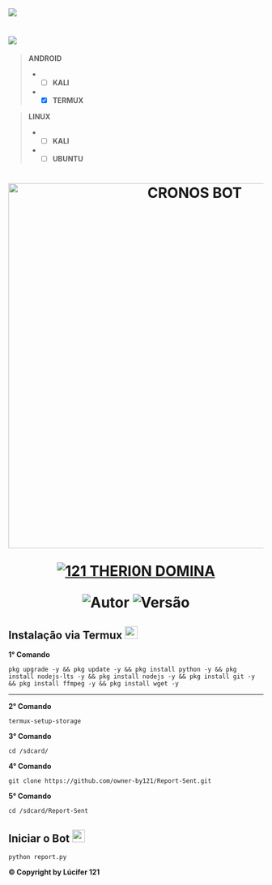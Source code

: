 <img src="https://readme-typing-svg.herokuapp.com/?font=mono&size=30&duration=4000&color=FF0000&center=falso&vCenter=falso&lines=Cronos-𝐁𝐎𝐓+𝐕1.0;MAIS+USADO+DO+BR+✰✰✰;100%+CONFIÁVEL+✰✰✰;✰121-THERI0N-DOMINA✰"> 

# [<img src='https://ibb.co/JpBhR09/sketch1631563183064.png' />](https://www.youtube.com/channel/UCwmkiKIZHL1wscYHfIINZKw)

> **ANDROID**
> - - [ ] **KALI**
> - - [x] **TERMUX**  

> **LINUX**
> - - [ ] **KALI**
> - - [ ] **UBUNTU**
#

<h1 align="center">
<p>
<img src= "https://telegra.ph/file/88833525fcc49f9fd4b1c.jpg" alt="CRONOS BOT" width="720">
</p>
<p align="center">
<a href="#"><img title="121 THERI0N DOMINA" src="https://img.shields.io/badge/121 THERI0N DOMINA-blue?&style=for-the-badge"></a>
</p>
<p align="center">
<img title="Autor" src="https://img.shields.io/badge/Autor-Carlos 121-orange.svg?style=for-the-badge&logo=github"></a>
<img title="Versão" src="https://img.shields.io/badge/Versão-1.0.0-orange.svg?style=for-the-badge&logo=github"></a>
</p>

## Instalação via Termux  <img src="https://user-images.githubusercontent.com/108157095/182052725-6568419a-6a9f-490a-85ea-90b94af694fe.png" height="25px">
**1° Comando**
```
pkg upgrade -y && pkg update -y && pkg install python -y && pkg install nodejs-lts -y && pkg install nodejs -y && pkg install git -y && pkg install ffmpeg -y && pkg install wget -y
```
---------------------------

**2° Comando**
```
termux-setup-storage
```
**3° Comando**
```
cd /sdcard/
```
**4° Comando**
```
git clone https://github.com/owner-by121/Report-Sent.git
```
**5° Comando**
```
cd /sdcard/Report-Sent
```

## Iniciar o Bot  <img src="https://user-images.githubusercontent.com/108157095/182053901-78e4a217-51ba-42a3-8ec5-38ed978ad752.png" height="25px">
```
python report.py
```

**© Copyright by Lúcifer 121**
